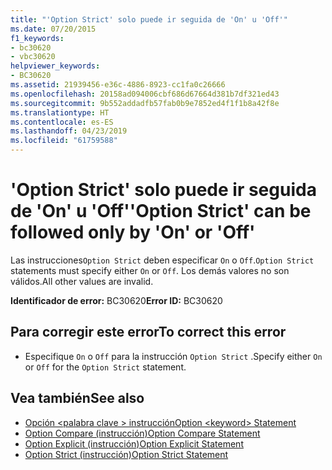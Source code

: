```yaml
---
title: "'Option Strict' solo puede ir seguida de 'On' u 'Off'"
ms.date: 07/20/2015
f1_keywords:
- bc30620
- vbc30620
helpviewer_keywords:
- BC30620
ms.assetid: 21939456-e36c-4886-8923-cc1fa0c26666
ms.openlocfilehash: 20158ad094006cbf686d67664d381b7df321ed43
ms.sourcegitcommit: 9b552addadfb57fab0b9e7852ed4f1f1b8a42f8e
ms.translationtype: HT
ms.contentlocale: es-ES
ms.lasthandoff: 04/23/2019
ms.locfileid: "61759588"
---
```

# <a name="option-strict-can-be-followed-only-by-on-or-off"></a><span data-ttu-id="85cc3-102">'Option Strict' solo puede ir seguida de 'On' u 'Off'</span><span class="sxs-lookup"><span data-stu-id="85cc3-102">'Option Strict' can be followed only by 'On' or 'Off'</span></span>
<span data-ttu-id="85cc3-103">Las instrucciones`Option Strict` deben especificar `On` o `Off`.</span><span class="sxs-lookup"><span data-stu-id="85cc3-103">`Option Strict` statements must specify either `On` or `Off`.</span></span> <span data-ttu-id="85cc3-104">Los demás valores no son válidos.</span><span class="sxs-lookup"><span data-stu-id="85cc3-104">All other values are invalid.</span></span>  
  
 <span data-ttu-id="85cc3-105">**Identificador de error:** BC30620</span><span class="sxs-lookup"><span data-stu-id="85cc3-105">**Error ID:** BC30620</span></span>  
  
## <a name="to-correct-this-error"></a><span data-ttu-id="85cc3-106">Para corregir este error</span><span class="sxs-lookup"><span data-stu-id="85cc3-106">To correct this error</span></span>  
  
- <span data-ttu-id="85cc3-107">Especifique `On` o `Off` para la instrucción `Option Strict` .</span><span class="sxs-lookup"><span data-stu-id="85cc3-107">Specify either `On` or `Off` for the `Option Strict` statement.</span></span>  
  
## <a name="see-also"></a><span data-ttu-id="85cc3-108">Vea también</span><span class="sxs-lookup"><span data-stu-id="85cc3-108">See also</span></span>

- [<span data-ttu-id="85cc3-109">Opción \<palabra clave > instrucción</span><span class="sxs-lookup"><span data-stu-id="85cc3-109">Option \<keyword> Statement</span></span>](../../visual-basic/language-reference/statements/option-keyword-statement.md)
- [<span data-ttu-id="85cc3-110">Option Compare (instrucción)</span><span class="sxs-lookup"><span data-stu-id="85cc3-110">Option Compare Statement</span></span>](../../visual-basic/language-reference/statements/option-compare-statement.md)
- [<span data-ttu-id="85cc3-111">Option Explicit (instrucción)</span><span class="sxs-lookup"><span data-stu-id="85cc3-111">Option Explicit Statement</span></span>](../../visual-basic/language-reference/statements/option-explicit-statement.md)
- [<span data-ttu-id="85cc3-112">Option Strict (instrucción)</span><span class="sxs-lookup"><span data-stu-id="85cc3-112">Option Strict Statement</span></span>](../../visual-basic/language-reference/statements/option-strict-statement.md)
